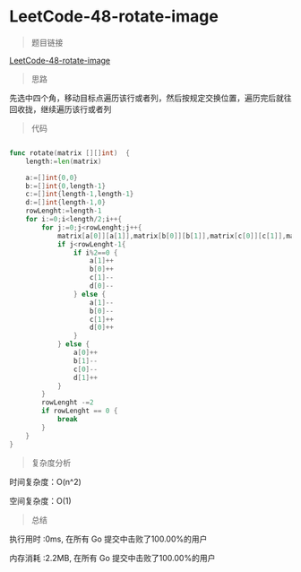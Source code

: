 # LeetCode-48-rotate-image

>题目链接

[LeetCode-48-rotate-image](https://leetcode-cn.com/problems/rotate-image/)

>思路

先选中四个角，移动目标点遍历该行或者列，然后按规定交换位置，遍历完后就往回收拢，继续遍历该行或者列

>代码

```go

func rotate(matrix [][]int)  {
    length:=len(matrix)

    a:=[]int{0,0}
    b:=[]int{0,length-1}
    c:=[]int{length-1,length-1}
    d:=[]int{length-1,0}
    rowLenght:=length-1
    for i:=0;i<length/2;i++{
        for j:=0;j<rowLenght;j++{
            matrix[a[0]][a[1]],matrix[b[0]][b[1]],matrix[c[0]][c[1]],matrix[d[0]][d[1]] = matrix[d[0]][d[1]],matrix[a[0]][a[1]],matrix[b[0]][b[1]],matrix[c[0]][c[1]]
            if j<rowLenght-1{
                if i%2==0 {
                    a[1]++
                    b[0]++
                    c[1]--
                    d[0]--
                } else {
                    a[1]--
                    b[0]--
                    c[1]++
                    d[0]++
                }
            } else {
                a[0]++
                b[1]--
                c[0]--
                d[1]++
            }
        }
        rowLenght -=2
        if rowLenght == 0 {
            break
        }
    }
}
```

>复杂度分析

时间复杂度：O(n^2)

空间复杂度：O(1)

>总结

执行用时 :0ms, 在所有 Go 提交中击败了100.00%的用户

内存消耗 :2.2MB, 在所有 Go 提交中击败了100.00%的用户
